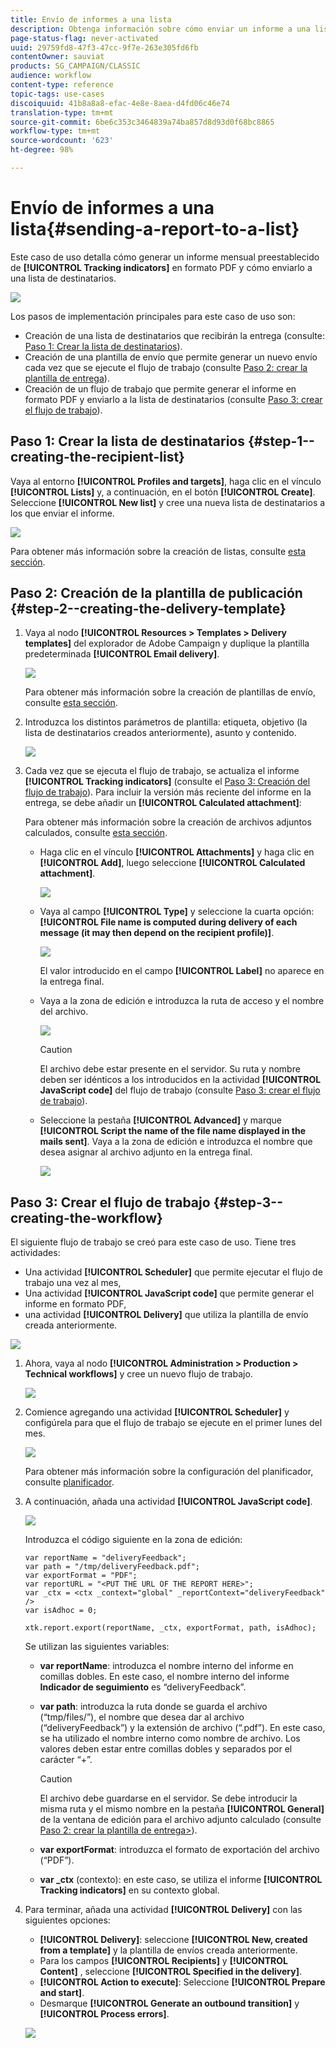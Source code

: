 ```yaml
---
title: Envío de informes a una lista
description: Obtenga información sobre cómo enviar un informe a una lista con un flujo de trabajo
page-status-flag: never-activated
uuid: 29759fd8-47f3-47cc-9f7e-263e305fd6fb
contentOwner: sauviat
products: SG_CAMPAIGN/CLASSIC
audience: workflow
content-type: reference
topic-tags: use-cases
discoiquuid: 41b8a8a8-efac-4e8e-8aea-d4fd06c46e74
translation-type: tm+mt
source-git-commit: 6be6c353c3464839a74ba857d8d93d0f68bc8865
workflow-type: tm+mt
source-wordcount: '623'
ht-degree: 98%

---
```



# Envío de informes a una lista{#sending-a-report-to-a-list}

Este caso de uso detalla cómo generar un informe mensual preestablecido de **[!UICONTROL Tracking indicators]** en formato PDF y cómo enviarlo a una lista de destinatarios.

![](assets/use_case_report_intro.png)

Los pasos de implementación principales para este caso de uso son:

* Creación de una lista de destinatarios que recibirán la entrega (consulte: [Paso 1: Crear la lista de destinatarios](#step-1--creating-the-recipient-list)).
* Creación de una plantilla de envío que permite generar un nuevo envío cada vez que se ejecute el flujo de trabajo (consulte [Paso 2: crear la plantilla de entrega](#step-2--creating-the-delivery-template)).
* Creación de un flujo de trabajo que permite generar el informe en formato PDF y enviarlo a la lista de destinatarios (consulte [Paso 3: crear el flujo de trabajo](#step-3--creating-the-workflow)).

## Paso 1: Crear la lista de destinatarios {#step-1--creating-the-recipient-list}

Vaya al entorno **[!UICONTROL Profiles and targets]**, haga clic en el vínculo **[!UICONTROL Lists]** y, a continuación, en el botón **[!UICONTROL Create]**. Seleccione **[!UICONTROL New list]** y cree una nueva lista de destinatarios a los que enviar el informe.

![](assets/use_case_report_1.png)

Para obtener más información sobre la creación de listas, consulte [esta sección](../../platform/using/creating-and-managing-lists.md).

## Paso 2: Creación de la plantilla de publicación {#step-2--creating-the-delivery-template}

1. Vaya al nodo **[!UICONTROL Resources > Templates > Delivery templates]** del explorador de Adobe Campaign y duplique la plantilla predeterminada **[!UICONTROL Email delivery]**.

   ![](assets/use_case_report_2.png)

   Para obtener más información sobre la creación de plantillas de envío, consulte [esta sección](../../delivery/using/about-templates.md).

1. Introduzca los distintos parámetros de plantilla: etiqueta, objetivo (la lista de destinatarios creados anteriormente), asunto y contenido.

   ![](assets/use_case_report_3.png)

1. Cada vez que se ejecuta el flujo de trabajo, se actualiza el informe **[!UICONTROL Tracking indicators]** (consulte el [Paso 3: Creación del flujo de trabajo](#step-3--creating-the-workflow)). Para incluir la versión más reciente del informe en la entrega, se debe añadir un **[!UICONTROL Calculated attachment]**:

   Para obtener más información sobre la creación de archivos adjuntos calculados, consulte [esta sección](../../delivery/using/attaching-files.md#creating-a-calculated-attachment).

   * Haga clic en el vínculo **[!UICONTROL Attachments]** y haga clic en **[!UICONTROL Add]**, luego seleccione **[!UICONTROL Calculated attachment]**.

      ![](assets/use_case_report_4.png)

   * Vaya al campo **[!UICONTROL Type]** y seleccione la cuarta opción: **[!UICONTROL File name is computed during delivery of each message (it may then depend on the recipient profile)]**.

      ![](assets/use_case_report_5.png)

      El valor introducido en el campo **[!UICONTROL Label]** no aparece en la entrega final.

   * Vaya a la zona de edición e introduzca la ruta de acceso y el nombre del archivo.

      ![](assets/use_case_report_6.png)

      >[!CAUTION]
      >
      >El archivo debe estar presente en el servidor. Su ruta y nombre deben ser idénticos a los introducidos en la actividad **[!UICONTROL JavaScript code]** del flujo de trabajo (consulte [Paso 3: crear el flujo de trabajo](#step-3--creating-the-workflow)).

   * Seleccione la pestaña **[!UICONTROL Advanced]** y marque **[!UICONTROL Script the name of the file name displayed in the mails sent]**. Vaya a la zona de edición e introduzca el nombre que desea asignar al archivo adjunto en la entrega final.

      ![](assets/use_case_report_6bis.png)

## Paso 3: Crear el flujo de trabajo {#step-3--creating-the-workflow}

El siguiente flujo de trabajo se creó para este caso de uso. Tiene tres actividades:

* Una actividad **[!UICONTROL Scheduler]** que permite ejecutar el flujo de trabajo una vez al mes,
* Una actividad **[!UICONTROL JavaScript code]** que permite generar el informe en formato PDF,
* una actividad **[!UICONTROL Delivery]** que utiliza la plantilla de envío creada anteriormente.

![](assets/use_case_report_8.png)

1. Ahora, vaya al nodo **[!UICONTROL Administration > Production > Technical workflows]** y cree un nuevo flujo de trabajo.

   ![](assets/use_case_report_7.png)

1. Comience agregando una actividad **[!UICONTROL Scheduler]** y configúrela para que el flujo de trabajo se ejecute en el primer lunes del mes.

   ![](assets/use_case_report_9.png)

   Para obtener más información sobre la configuración del planificador, consulte [planificador](../../workflow/using/scheduler.md).

1. A continuación, añada una actividad **[!UICONTROL JavaScript code]**.

   ![](assets/use_case_report_10.png)

   Introduzca el código siguiente en la zona de edición:

   ```
   var reportName = "deliveryFeedback";
   var path = "/tmp/deliveryFeedback.pdf";
   var exportFormat = "PDF";
   var reportURL = "<PUT THE URL OF THE REPORT HERE>";
   var _ctx = <ctx _context="global" _reportContext="deliveryFeedback" />
   var isAdhoc = 0;
   
   xtk.report.export(reportName, _ctx, exportFormat, path, isAdhoc);
   ```

   Se utilizan las siguientes variables:

   * **var reportName**: introduzca el nombre interno del informe en comillas dobles. En este caso, el nombre interno del informe **Indicador de seguimiento** es “deliveryFeedback”.
   * **var path**: introduzca la ruta donde se guarda el archivo (“tmp/files/”), el nombre que desea dar al archivo (“deliveryFeedback”) y la extensión de archivo (“.pdf”). En este caso, se ha utilizado el nombre interno como nombre de archivo. Los valores deben estar entre comillas dobles y separados por el carácter “+”.

      >[!CAUTION]
      >
      >El archivo debe guardarse en el servidor. Se debe introducir la misma ruta y el mismo nombre en la pestaña **[!UICONTROL General]** de la ventana de edición para el archivo adjunto calculado (consulte [Paso 2: crear la plantilla de entrega>](#step-2--creating-the-delivery-template)).

   * **var exportFormat**: introduzca el formato de exportación del archivo (“PDF”).
   * **var _ctx** (contexto): en este caso, se utiliza el informe **[!UICONTROL Tracking indicators]** en su contexto global.

1. Para terminar, añada una actividad **[!UICONTROL Delivery]** con las siguientes opciones:

   * **[!UICONTROL Delivery]**: seleccione **[!UICONTROL New, created from a template]** y la plantilla de envíos creada anteriormente.
   * Para los campos **[!UICONTROL Recipients]** y **[!UICONTROL Content]** , seleccione **[!UICONTROL Specified in the delivery]**.
   * **[!UICONTROL Action to execute]**: Seleccione **[!UICONTROL Prepare and start]**.
   * Desmarque **[!UICONTROL Generate an outbound transition]** y **[!UICONTROL Process errors]**.

   ![](assets/use_case_report_11.png)

